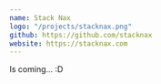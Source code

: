 ```yaml
---
name: Stack Nax
logo: "/projects/stacknax.png"
github: https://github.com/stacknax
website: https://stacknax.com
---
```


Is coming... :D
